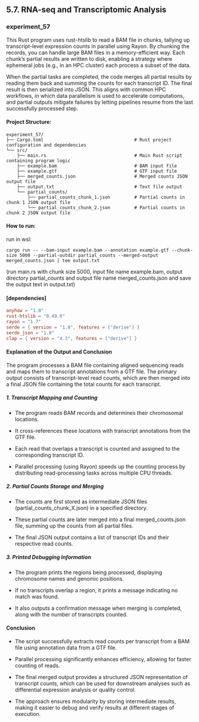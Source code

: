 ## 5.7. RNA-seq and Transcriptomic Analysis

### experiment_57

This Rust program uses rust-htslib to read a BAM file in chunks, tallying up transcript-level expression counts in parallel using Rayon. By chunking the records, you can handle large BAM files in a memory-efficient way. Each chunk’s partial results are written to disk, enabling a strategy where ephemeral jobs (e.g., in an HPC cluster) each process a subset of the data.

When the partial tasks are completed, the code merges all partial results by reading them back and summing the counts for each transcript ID. The final result is then serialized into JSON. This aligns with common HPC workflows, in which data parallelism is used to accelerate computations, and partial outputs mitigate failures by letting pipelines resume from the last successfully processed step.



#### Project Structure:

```plaintext
experiment_57/
├── Cargo.toml                                  # Rust project configuration and dependencies
└── src/
    ├── main.rs                                 # Main Rust script containing program logic
    ├── example.bam                             # BAM input file
    ├── example.gtf                             # GTF input file
    ├── merged_counts.json                      # Merged counts JSON output file
    ├── output.txt                              # Text file output
    └── partial_counts/
        ├── partial_counts_chunk_1.json         # Partial counts in chunk 1 JSON output file
        └── partial_counts_chunk_2.json         # Partial counts in chunk 2 JSON output file
```

#### How to run:

run in wsl:

```wsl
cargo run -- --bam-input example.bam --annotation example.gtf --chunk-size 5000 --partial-outdir partial_counts --merged-output merged_counts.json | tee output.txt
```

(run main.rs with chunk size 5000, input file name example.bam, output directory partial_counts and output file name merged_counts.json and save the output text in output.txt) 
  
#### [dependencies]

```toml
anyhow = "1.0"
rust-htslib = "0.49.0"
rayon = "1.7"
serde = { version = "1.0", features = ["derive"] }
serde_json = "1.0"
clap = { version = "4.3", features = ["derive"] }
```

#### Explanation of the Output and Conclusion
The program processes a BAM file containing aligned sequencing reads and maps them to transcript annotations from a GTF file. The primary output consists of transcript-level read counts, which are then merged into a final JSON file containing the total counts for each transcript.

##### 1. Transcript Mapping and Counting

* The program reads BAM records and determines their chromosomal locations.

* It cross-references these locations with transcript annotations from the GTF file.

* Each read that overlaps a transcript is counted and assigned to the corresponding transcript ID.

* Parallel processing (using Rayon) speeds up the counting process by distributing read-processing tasks across multiple CPU threads.

##### 2. Partial Counts Storage and Merging

* The counts are first stored as intermediate JSON files (partial_counts_chunk_X.json) in a specified directory.

* These partial counts are later merged into a final merged_counts.json file, summing up the counts from all partial files.

* The final JSON output contains a list of transcript IDs and their respective read counts.

##### 3. Printed Debugging Information

* The program prints the regions being processed, displaying chromosome names and genomic positions.

* If no transcripts overlap a region, it prints a message indicating no match was found.

* It also outputs a confirmation message when merging is completed, along with the number of transcripts counted.

#### Conclusion

* The script successfully extracts read counts per transcript from a BAM file using annotation data from a GTF file.

* Parallel processing significantly enhances efficiency, allowing for faster counting of reads.

* The final merged output provides a structured JSON representation of transcript counts, which can be used for downstream analyses such as differential expression analysis or quality control.

* The approach ensures modularity by storing intermediate results, making it easier to debug and verify results at different stages of execution.
